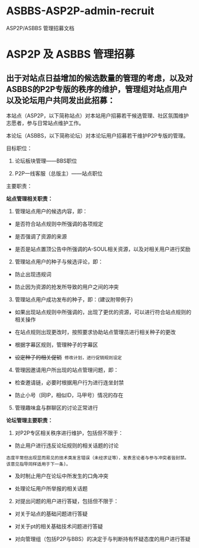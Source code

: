 # ASBBS-ASP2P-admin-recruit

ASP2P/ASBBS 管理招募文档

# ASP2P 及 ASBBS 管理招募

## 出于对站点日益增加的候选数量的管理的考虑，以及对ASBBS的P2P专版的秩序的维护，管理组对站点用户以及论坛用户共同发出此招募：

本站点（ASP2P，以下简称站点）对本站用户招募若干候选管理、社区氛围维护志愿者，参与日常站点维护工作。

本论坛（ASBBS，以下简称论坛）对本论坛用户招募若干维护P2P专版的管理。



目标职位：

1. 论坛板块管理——BBS职位

2. P2P一线客服（总版主）——站点职位
   
   

主要职责：

 **站点管理相关职责：**

1. 管理站点用户的候选内容，即：
- 是否符合站点规则中所强调的各项规定

- 是否强调了资源的来源

- 是否是站点置顶公告中所强调的A-SOUL相关资源，以及对相关用户进行奖励
  
  
2. 管理站点用户的种子与候选评论，即：
- 防止出现违规词

- 防止因为资源的抢发所导致的用户之间的冲突
  
  
3. 管理站点用户成功发布的种子，即：(建议附带例子)
- 如果出现站点规则中所强调的，出现了更优的资源，可以进行符合站点规则的相关操作

- 在站点规则出现更改时，按照要求协助站点管理员进行相关种子的更改

- 根据字幕区规则，管理种子的字幕区

- ~~设定种子的相关促销~~  `修改计划，进行促销规则设定`
  
  
4. 管理因邀请用户所出现的站点管理问题，即：
- 检查邀请链，必要时根据用户行为进行连坐封禁

- 防止小号（同IP，相似ID，马甲号）情况的存在
  
  
5. 管理趣味盒与群聊区的讨论正常进行
   
   

**论坛管理主要职责：**

1. 对P2P专区相关秩序进行维护，包括但不限于：
- 防止用户进行违反论坛规则的相关话题的讨论
  
  

`态度平常但出现显而易见的技术类发言错误（未经求证等），发表言论者与参与冲突者皆封禁。该意见指导同样适用于下一条)。`

- 及时制止用户在论坛中所发生的口角冲突

- 处理论坛用户所举报的相关话题
  
  
2. 对提出问题的用户进行答疑，包括但不限于：
- 对关于站点的基础问题进行答疑

- 对关于pt的相关基础技术问题进行答疑

- 对向管理组（包括P2P与BBS）的决定于与判断持有怀疑态度的用户进行答疑
